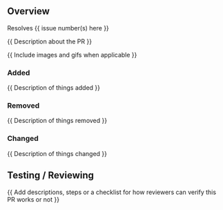 ## Overview

Resolves {{ issue number(s) here }}

{{ Description about the PR }}

{{ Include images and gifs when applicable }}

### Added

{{ Description of things added }}

### Removed

{{ Description of things removed }}

### Changed

{{ Description of things changed }}

## Testing / Reviewing

{{ Add descriptions, steps or a checklist for how reviewers can verify this PR works or not }}
